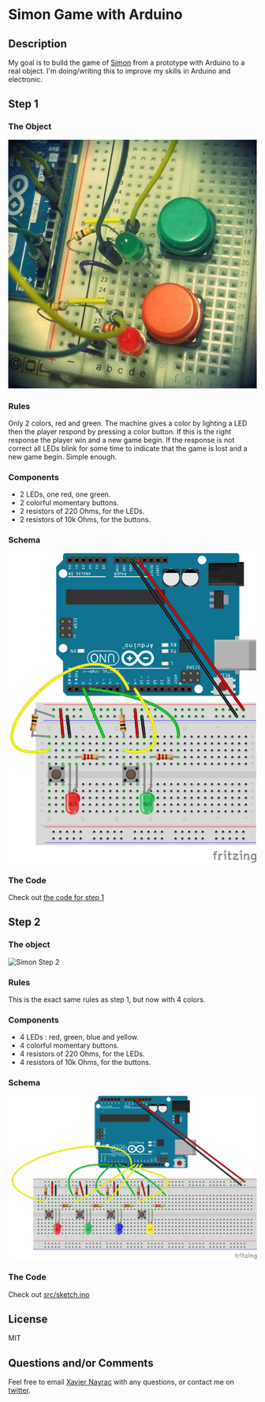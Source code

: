 Simon Game with Arduino
============================

Description
-----------

My goal is to build the game of [Simon](http://en.wikipedia.org/wiki/Simon_%28game%29)
from a prototype with Arduino to a real object. I'm doing/writing this to
improve my skills in Arduino and electronic.

Step 1
------

### The Object

![Simon Step 1](images/simon-1.jpg)

### Rules

Only 2 colors, red and green. The machine gives a color by lighting a LED then
the player respond by pressing a color button. If this is the right response
the player win and a new game begin. If the response is not correct all LEDs
blink for some time to indicate that the game is lost and a new game
begin. Simple enough.


### Components

- 2 LEDs, one red, one green.
- 2 colorful momentary buttons.
- 2 resistors of 220 Ohms, for the LEDs.
- 2 resistors of 10k Ohms, for the buttons.

### Schema

![Step 1 schema](images/step1_bb.png)

### The Code

Check out [the code for step 1](https://github.com/lkdjiin/simon-with-arduino/releases/tag/step01)

## Step 2

### The object

![Simon Step 2](images/simon-2.jpg)

### Rules

This is the exact same rules as step 1, but now with 4 colors.

### Components

- 4 LEDs : red, green, blue and yellow.
- 4 colorful momentary buttons.
- 4 resistors of 220 Ohms, for the LEDs.
- 4 resistors of 10k Ohms, for the buttons.

### Schema

![Step 2 schema](images/step2_bb.png)

### The Code

Check out [src/sketch.ino](src/sketch.ino)

License
-------

MIT

Questions and/or Comments
-------------------------

Feel free to email [Xavier Nayrac](mailto:xavier.nayrac@gmail.com) with any
questions, or contact me on [twitter](https://twitter.com/lkdjiin).
